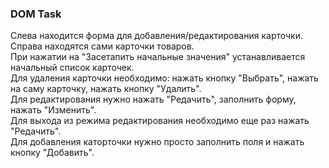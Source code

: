 ### DOM Task

Слева находится форма для добавления/редактирования карточки.  
Справа находятся сами карточки товаров.  
При нажатии на "Засетапить начальные значения" устанавливается начальный список карточек.  
Для удаления карточки необходимо: нажать кнопку "Выбрать", нажать на саму карточку, нажать кнопку "Удалить".  
Для редактирования нужно нажать "Редачить", заполнить форму, нажать "Изменить".  
Для выхода из режима редактирования необходимо еще раз нажать "Редачить".  
Для добавления каторточки нужно просто заполнить поля и нажать кнопку "Добавить".
